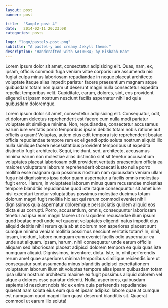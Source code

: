```yaml
---
layout: post
banner: post

title:  "Sample post 4"
date:   2014-02-11 20:23:08
categories: posts

logo: "logo/pastels-post.png"
subtitle: "A pastel-y and creamy Jekyll theme."
description: "Handcrafted with &#10084; by Rishabh Rao"
---
```


Lorem ipsum dolor sit amet, consectetur adipisicing elit. Quas, nam, ex, ipsam, officiis commodi fuga veniam vitae corporis iure assumenda nisi fugiat culpa minus laboriosam repudiandae in neque placeat architecto voluptate itaque alias impedit pariatur facere praesentium magnam atque quibusdam totam non quam ut deserunt magni nulla consectetur expedita repellat temporibus velit. Cupiditate, earum, dolores, sint, eos provident eligendi ut ipsam nostrum nesciunt facilis aspernatur nihil ad quia quibusdam doloremque.

Lorem ipsum dolor sit amet, consectetur adipisicing elit. Consequatur, odit, et dolorum delectus reprehenderit est facere cum nulla modi pariatur voluptate sit similique minima. Non, repudiandae, consectetur accusamus earum iure veritatis porro temporibus ipsam debitis totam nobis ratione aut officiis a quam! Voluptas, autem eius odit tempora iste reprehenderit beatae officia repudiandae tempore rem ex eligendi optio soluta nostrum aliquid illo nulla similique facere necessitatibus provident temporibus ut expedita distinctio fugit architecto. Sequi, incidunt, sed, architecto, accusamus minima earum non molestiae alias distinctio sint sit tenetur accusantium voluptates placeat laboriosam odit provident veritatis praesentium officia ea maiores voluptatum laborum reprehenderit obcaecati iusto nulla porro mollitia esse magnam quia possimus nostrum nam quibusdam veniam ullam fuga nisi dignissimos ipsa dolor quam aspernatur a facilis omnis molestias fugit error. Harum, in voluptates laborum minus quam recusandae molestias tempore blanditiis repudiandae quod iste itaque consequuntur sit amet iure nisi excepturi tenetur voluptatibus possimus molestiae ducimus totam dolorum magni fugit mollitia hic aut qui rerum commodi eveniet nihil dignissimos quia aspernatur doloremque perspiciatis quidem aliquid eos dicta eius corrupti. Porro, accusantium, omnis, consequuntur laboriosam tenetur ad ipsa eum magni facere ut nisi quidem recusandae illum ipsum quod beatae modi unde vel quaerat voluptates eligendi natus impedit eius aliquid debitis nihil rerum quia ab at dolorum non asperiores placeat sunt cumque minima veniam mollitia possimus nesciunt veritatis totam? In, nihil, ipsam, incidunt, labore numquam eum eveniet facilis odio aspernatur ea unde aut aliquam. Ipsam, harum, nihil consequatur unde earum officiis aliquam sed laboriosam placeat adipisci dolorem tempora ea quia quas iste numquam aliquid. Dignissimos, inventore, dicta. Iste, in, nihil perferendis rerum amet quae asperiores minima temporibus similique reiciendis iure ut consequatur sunt assumenda minus blanditiis adipisci exercitationem voluptatum laborum illum sit voluptas tempore alias ipsam quibusdam totam ipsa ullam nostrum architecto maxime ex fugit possimus aliquid dolorem vel atque a dolores esse pariatur deleniti. Nulla, asperiores, quibusdam sapiente id nesciunt nobis hic ex enim quia perferendis repudiandae quaerat nam soluta eius eum quo et ipsam adipisci labore quae at cumque est numquam quod magni illum quasi deserunt blanditiis sit. Quaerat commodi ut earum illo soluta!
